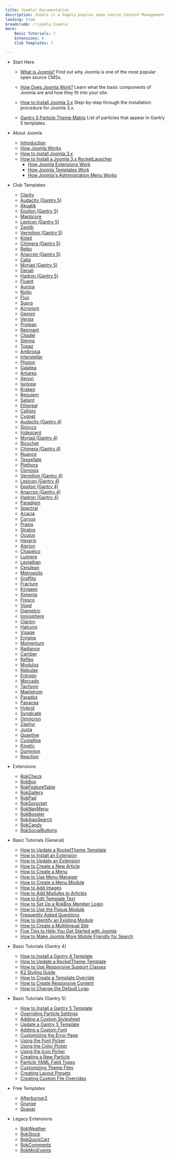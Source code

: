 ```yaml
---
title: Joomla! Documentation
description: Joomla is a hugely popular open source Content Management System (CMS) and the platform this site is built upon. This section enables you to find out more about Joomla and how to use it with RocketTheme templates and extensions.
landing: true
breadcrumb: /!joomla:Joomla/
more:
	Basic Tutorials: 7
	Extensions: 6
	Club Templates: 7

---
```


* Start Here

	- [What is Joomla?](platform/)
	  Find out why Joomla is one of the most popular open source CMSs.

	- [How Does Joomla Work?](platform/understanding.md)
	  Learn what the basic components of Joomla are and how they fit into your site.

	- [How to Install Joomla 3.x](platform/install_joomla_3x.md)
	  Step-by-step through the installation procedure for Joomla 3.x.

  - [Gantry 5 Particle Theme Matrix](https://rockettheme.com/images/common/particles_list.pdf)
	  List of particles that appear in Gantry 5 templates.

<!-- -->

* About Joomla

	- [Introduction](platform/)
	- [How Joomla Works](platform/understanding.md)
	- [How to install Joomla 3.x](platform/install_joomla_3x.md)
  - [How to Install a Joomla 3.x RocketLauncher](platform/rocketlauncher_3x.md)
	- [How Joomla Extensions Work](platform/extensions.md)
	- [How Joomla Templates Work](platform/templates.md)
	- [How Joomla's Administration Menu Works](platform/administrator.md)

<!-- -->

* Club Templates

	- [Clarity](templates/clarity)
	- [Audacity (Gantry 5)](templates/audacity)
	- [Akuatik](templates/akuatik)
	- [Epsilon (Gantry 5)](templates/epsilon)
    - [Manticore](templates/manticore)
	- [Lexicon (Gantry 5)](templates/lexicon)
	- [Zenith](templates/zenith)
	- [Vermilion (Gantry 5)](templates/vermilion)
	- [Koleti](templates/koleti)
	- [Chimera (Gantry 5)](templates/chimera)
	- [Reiko](templates/reiko)
	- [Anacron (Gantry 5)](templates/anacron)
	- [Calla](templates/calla)
	- [Myriad (Gantry 5)](templates/myriad)
	- [Denali](templates/denali)
	- [Hadron (Gantry 5)](templates/hadron)
	- [Fluent](templates/fluent)
	- [Aurora](templates/aurora)
	- [Notio](templates/notio)
	- [Flux](templates/flux)
	- [Supra](templates/supra)
	- [Acronym](templates/acronym)
	- [Gemini](templates/gemini)
	- [Versla](templates/versla)
	- [Protean](templates/protean)
	- [Remnant](templates/remnant)
	- [Citadel](templates/citadel)
	- [Sienna](templates/sienna)
	- [Topaz](templates/topaz)
	- [Ambrosia](templates/ambrosia)
	- [Interstellar](templates/interstellar)
	- [Photon](templates/photon)
	- [Galatea](templates/galatea)
	- [Antares](templates/antares)
	- [Xenon](templates/xenon)
	- [Isotope](templates/isotope)
	- [Kraken](templates/kraken)
	- [Requiem](templates/requiem)
	- [Salient](templates/salient)
	- [Ethereal](templates/ethereal)
	- [Callisto](templates/callisto)
	- [Cygnet](templates/cygnet)
	- [Audacity (Gantry 4)](templates/g4audacity)
	- [Sirocco](templates/sirocco)
	- [Iridescent](templates/iridescent)
	- [Myriad (Gantry 4)](templates/g4myriad)
	- [Ricochet](templates/ricochet)
	- [Chimera (Gantry 4)](templates/g4chimera)
	- [Nuance](templates/nuance)
	- [Tessellate](templates/tessellate)
	- [Plethora](templates/plethora)
	- [Osmosis](templates/osmosis)
	- [Vermilion (Gantry 4)](templates/g4vermilion)
	- [Lexicon (Gantry 4)](templates/g4lexicon)
	- [Epsilon (Gantry 4)](templates/g4epsilon)
	- [Anacron (Gantry 4)](templates/g4anacron)
	- [Hadron (Gantry 4)](templates/g4hadron)
	- [Paradigm](templates/paradigm)
	- [Spectral](templates/spectral)
	- [Acacia](templates/acacia)
	- [Corvus](templates/corvus)
	- [Praxis](templates/praxis)
	- [Stratos](templates/stratos)
	- [Oculus](templates/oculus)
	- [Hexeris](templates/hexeris)
	- [Alerion](templates/alerion)
	- [Chapelco](templates/chapelco)
	- [Lumiere](templates/lumiere)
	- [Leviathan](templates/leviathan)
	- [Cerulean](templates/cerulean)
	- [Metropolis](templates/metropolis)
	- [Graffito](templates/graffito)
	- [Fracture](templates/fracture)
	- [Kirigami](templates/kirigami)
	- [Ximenia](templates/ximenia)
	- [Fresco](templates/fresco)
	- [Voxel](templates/voxel)
	- [Diametric](templates/diametric)
	- [Ionosphere](templates/ionosphere)
	- [Clarion](templates/clarion)
	- [Halcyon](templates/halcyon)
	- [Visage](templates/visage)
	- [Enigma](templates/enigma)
	- [Momentum](templates/momentum)
	- [Radiance](templates/radiance)
	- [Camber](templates/camber)
	- [Reflex](templates/reflex)
	- [Modulus](templates/modulus)
	- [Nebulae](templates/nebulae)
	- [Entropy](templates/entropy)
	- [Mercado](templates/mercado)
	- [Tachyon](templates/tachyon)
	- [Maelstrom](templates/maelstrom)
	- [Paradox](templates/paradox)
	- [Panacea](templates/panacea)
	- [Hybrid](templates/hybrid)
	- [Syndicate](templates/syndicate)
	- [Omnicron](templates/omnicron)
	- [Zephyr](templates/zephyr)
	- [Juxta](templates/juxta)
	- [Quantive](templates/quantive)
	- [Cystalline](templates/crystalline)
	- [Kinetic](templates/kinetic)
	- [Dominion](templates/dominion)
	- [Reaction](templates/reaction)

<!-- -->

* Extensions

	- [RokCheck](extensions/rokcheck/)
	- [RokBox](extensions/rokbox/)
	- [RokFeatureTable](extensions/rokfeaturetable/)
	- [RokGallery](extensions/rokgallery/)
	- [RokPad](extensions/rokpad/)
	- [RokSprocket](extensions/roksprocket/)
	- [RokNavMenu](extensions/roknavmenu/)
	- [RokBooster](extensions/rokbooster/)
	- [RokAjaxSearch](extensions/rokajaxsearch/)
	- [RokCandy](extensions/rokcandy/)
	- [RokSocialButtons](extensions/roksocialbuttons)

<!-- -->

* Basic Tutorials (General)

	- [How to Update a RocketTheme Template](platform/update_template.md)
	- [How to Install an Extension](platform/extensions.md#how-to-install-an-extension)
	- [How to Update an Extension](platform/extensions.md#how-to-update-an-extension)
	- [How to Create a New Article](basic/how_to_create_an_article.md)
	- [How to Create a Menu](basic/menu_manager.md#how-to-create-a-menu)
	- [How to Use Menu Manager](basic/menu_manager.md#managing-your-menus)
	- [How to Create a Menu Module](basic/menu_manager.md#creating-menu-modules)
	- [How to Add Images](basic/adding_images.md)
	- [How to Add Modules to Articles](basic/how_to_add_a_module_to_an_article.md)
	- [How to Edit Template Text](basic/how_to_edit_template_text.md)
	- [How to Set Up a RokBox Member Login](basic/how_to_set_up_a_rokbox_member_login.md)
	- [How to Use the Popup Module](basic/how_to_use_popup_module.md)
	- [Frequently Asked Questions](basic/faq.md)
	- [How to Identify an Existing Module](basic/module_identification.md)
	- [How to Create a Multilingual Site](basic/how_to_create_a_multilingual_site.md)
	- [Five Tips to Help You Get Started with Joomla](http://www.rockettheme.com/blog/joomla/138-five-tips-to-help-you-get-started-with-joomla)
	- [How to Make Joomla More Mobile Friendly for Search](platform/mobile_friendly.md)

<!-- -->

* Basic Tutorials (Gantry 4)

	- [How to Install a Gantry 4 Template](platform/templates.md#how-to-install-a-joomla-template)
	- [How to Update a RocketTheme Template](platform/update_template.md)
	- [How to Use Responsive Support Classes](basic/responsive_support_classes.md)
	- [K2 Styling Guide](basic/k2_styling_guide.md)
	- [How to Create a Template Override](basic/how_to_create_a_template_override.md)
	- [How to Create Responsive Content](basic/creating_responsive_content.md)
	- [How to Change the Default Logo](basic/how_to_edit_the_logo.md)

<!-- -->

* Basic Tutorials (Gantry 5)

	- [How to Install a Gantry 5 Template](http://docs.gantry.org/gantry5/basics/installation#installing-a-gantry-theme)
	- [Overriding Particle Settings](http://docs.gantry.org/gantry5/tutorials/overriding-particle-settings)
	- [Adding a Custom Stylesheet](http://docs.gantry.org/gantry5/tutorials/adding-a-custom-style-sheet)
	- [Update a Gantry 5 Template](http://docs.gantry.org/gantry5/basics/updating-themes)
	- [Adding a Custom Font](http://docs.gantry.org/gantry5/tutorials/fonts)
	- [Customizing the Error Page](http://docs.gantry.org/gantry5/tutorials/customize-the-error-page)
	- [Using the Font Picker](http://docs.gantry.org/gantry5/tutorials/using-the-font-picker)
	- [Using the Color Picker](http://docs.gantry.org/gantry5/tutorials/using-the-color-picker)
	- [Using the Icon Picker](http://docs.gantry.org/gantry5/tutorials/using-the-icon-picker)
	- [Creating a New Particle](http://docs.gantry.org/gantry5/advanced/creating-a-new-particle)
	- [Particle YAML Field Types](http://docs.gantry.org/gantry5/advanced/particle-yaml-field-types)
	- [Customizing Theme Files](http://docs.gantry.org/gantry5/advanced/customizing-theme-files)
	- [Creating Layout Presets](http://docs.gantry.org/gantry5/advanced/creating-layout-presets)
	- [Creating Custom File Overrides](http://docs.gantry.org/gantry5/advanced/file-overrides)

<!-- -->

* Free Templates

	- [Afterburner2](templates/afterburner2)
	- [Grunge](templates/grunge)
	- [Quasar](templates/quasar)

<!-- -->

* Legacy Extensions

	- [RokWeather](extensions/rokweather/)
	- [RokStock](extensions/rokstock/)
	- [RokQuickCart](extensions/rokquickcart/)
	- [RokComments](extensions/rokcomments/)
	- [RokMiniEvents](extensions/rokminievents/)

